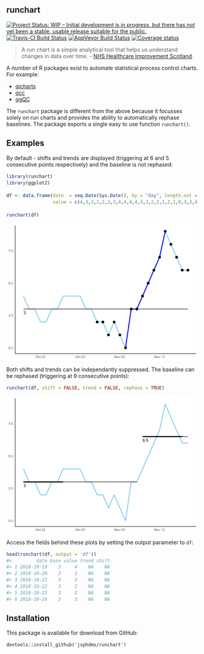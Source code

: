 
<!-- README.md is generated from README.Rmd. Please edit that file -->
runchart
--------

[![Project Status: WIP – Initial development is in progress, but there has not yet been a stable, usable release suitable for the public.](https://www.repostatus.org/badges/latest/wip.svg)](https://www.repostatus.org/#wip) [![Travis-CI Build Status](https://travis-ci.org/jsphdms/runchart.svg?branch=master)](https://travis-ci.org/jsphdms/runchart) [![AppVeyor Build Status](https://ci.appveyor.com/api/projects/status/github/jsphdms/runchart?branch=master&svg=true)](https://ci.appveyor.com/project/jsphdms/runchart) [![Coverage status](https://codecov.io/gh/jsphdms/runchart/branch/master/graph/badge.svg)](https://codecov.io/github/jsphdms/runchart?branch=master)

> A run chart is a simple analytical tool that helps us understand changes in data over time. - [NHS Healthcare Improvement Scotland](http://www.healthcareimprovementscotland.org/previous_resources/implementation_support/guide_to_using_run_charts.aspx).

A number of R packages exist to automate statistical process control charts. For example:

-   [qicharts](https://cran.r-project.org/web/packages/qicharts/index.html)
-   [qcc](https://cran.r-project.org/web/packages/qcc/index.html)
-   [ggQC](https://cran.r-project.org/web/packages/ggQC/index.html)

The `runchart` package is different from the above because it focusses solely on run charts and provides the ability to automatically rephase baselines. The package exports a single easy to use function `runchart()`.

Examples
--------

By default - shifts and trends are displayed (triggering at 6 and 5 consecutive points respectively) and the baseline is not rephased:

``` r
library(runchart)
library(ggplot2)

df <- data.frame(date  = seq.Date(Sys.Date(), by = "day", length.out = 30),
                 value = c(4,3,3,2,2,3,3,4,4,4,4,3,3,2,2,1,2,1,0,3,3,4,5,6,7,9,8,7,6,6))

runchart(df)
```

<img src="README-unnamed-chunk-2-1.png" style="display: block; margin: auto;" />

Both shifts and trends can be independantly suppressed. The baseline can be rephased (triggering at 9 consecutive points):

``` r
runchart(df, shift = FALSE, trend = FALSE, rephase = TRUE)
```

<img src="README-unnamed-chunk-3-1.png" style="display: block; margin: auto;" />

Access the fields behind these plots by setting the output parameter to `df`:

``` r
head(runchart(df, output = 'df'))
#>         date base value trend shift
#> 1 2018-10-19    3     4    NA    NA
#> 2 2018-10-20    3     3    NA    NA
#> 3 2018-10-21    3     3    NA    NA
#> 4 2018-10-22    3     2    NA    NA
#> 5 2018-10-23    3     2    NA    NA
#> 6 2018-10-24    3     3    NA    NA
```

Installation
------------

This package is available for download from GitHub:

    devtools::install_github('jsphdms/runchart')
